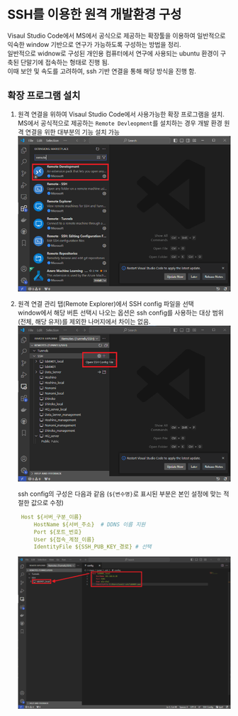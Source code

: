 # SSH를 이용한 원격 개발환경 구성

Visaul Studio Code에서 MS에서 공식으로 제공하는 확장툴을 이용하여 일반적으로 익숙한 window 기반으로 연구가 가능하도록 구성하는 방법을 정리.  
일반적으로 widnow로 구성된 개인용 컴퓨터에서 연구에 사용되는 ubuntu 환경이 구축된 단말기에 접속하는 형태로 진행 됨.  
이때 보안 및 속도를 고려하여, ssh 기반 연결을 통해 해당 방식을 진행 함.

## 확장 프로그램 설치

1. 원격 연결을 위하여 Visaul Studio Code에서 사용가능한 확장 프로그램을 설치.  
    MS에서 공식적으로 제공하는 `Remote Devleopment`를 설치하는 경우 개발 환경 원격 연결을 위한 대부분의 기능 설치 가능  
    ![설치 대상 이미지](./../img_source/use_remote_extention_000.png)

2. 원격 연결 관리 탭(Remote Explorer)에서 SSH config 파일을 선택  
   window에서 해당 버튼 선택시 나오는 옵션은 ssh config를 사용하는 대상 범위(전체, 해당 유저)를 제외한 나머지에서 차이는 없음.  
    ![SSH config 파일 열기](./../img_source/use_remote_extention_001.png)

   ssh config의 구성은 다음과 같음 (`${변수명}`로 표시된 부분은 본인 설정에 맞는 적절한 값으로 수정)

   ``` yaml
    Host ${서버_구분_이름}
        HostName ${서버_주소}  # DDNS 이름 지원
        Port ${포트_번호}
        User ${접속_계정_이름}
        IdentityFile ${SSH_PUB_KEY_경로} # 선택
   ```  

    ![SSH config 설정에 따른 관리 탭 표시](./../img_source/use_remote_extention_002.png)
